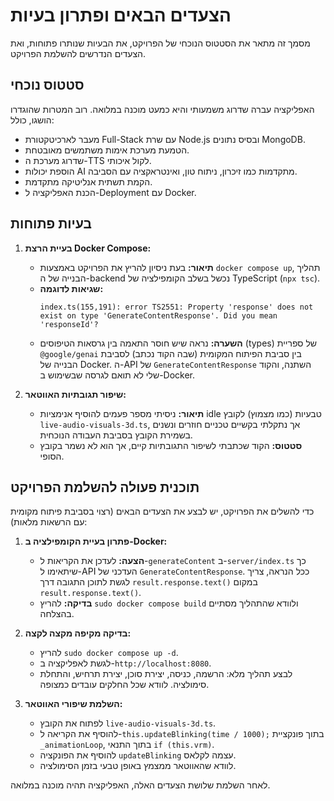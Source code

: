# הצעדים הבאים ופתרון בעיות

מסמך זה מתאר את הסטטוס הנוכחי של הפרויקט, את הבעיות שנותרו פתוחות, ואת הצעדים הנדרשים להשלמת הפרויקט.

## סטטוס נוכחי

האפליקציה עברה שדרוג משמעותי והיא כמעט מוכנה במלואה. רוב המטרות שהוגדרו הושגו, כולל:
*   מעבר לארכיטקטורת Full-Stack עם שרת Node.js ובסיס נתונים MongoDB.
*   הטמעת מערכת אימות משתמשים מאובטחת.
*   שדרוג מערכת ה-TTS לקול איכותי.
*   הוספת יכולות AI מתקדמות כמו זיכרון, ניתוח טון, ואינטראקציה עם הסביבה.
*   הקמת תשתית אנליטיקה מתקדמת.
*   הכנת האפליקציה ל-Deployment עם Docker.

## בעיות פתוחות

1.  **בעיית הרצת Docker Compose:**
    *   **תיאור:** בעת ניסיון להריץ את הפרויקט באמצעות `docker compose up`, תהליך הבנייה של ה-backend נכשל בשלב הקומפילציה של TypeScript (`npx tsc`).
    *   **שגיאות לדוגמה:**
        ```
        index.ts(155,191): error TS2551: Property 'response' does not exist on type 'GenerateContentResponse'. Did you mean 'responseId'?
        ```
    *   **השערה:** נראה שיש חוסר התאמה בין גרסאות הטיפוסים (types) של ספריית `@google/genai` בין סביבת הפיתוח המקומית (שבה הקוד נכתב) לסביבת הבנייה של Docker. ה-API של `GenerateContentResponse` השתנה, והקוד שלי לא תואם לגרסה שבשימוש ב-Docker.

2.  **שיפור תגובתיות האווטאר:**
    *   **תיאור:** ניסיתי מספר פעמים להוסיף אנימציות idle טבעיות (כמו מצמוץ) לקובץ `live-audio-visuals-3d.ts`, אך נתקלתי בקשיים טכניים חוזרים ונשנים בשמירת הקובץ בסביבת העבודה הנוכחית.
    *   **סטטוס:** הקוד שכתבתי לשיפור התגובתיות קיים, אך הוא לא נשמר בקובץ הסופי.

## תוכנית פעולה להשלמת הפרויקט

כדי להשלים את הפרויקט, יש לבצע את הצעדים הבאים (רצוי בסביבת פיתוח מקומית עם הרשאות מלאות):

1.  **פתרון בעיית הקומפילציה ב-Docker:**
    *   **הצעה:** לעדכן את הקריאות ל-`generateContent` ב-`server/index.ts` כך שיתאימו ל-API העדכני של `GenerateContentResponse`. ככל הנראה, צריך לגשת לתוכן התגובה דרך `result.response.text()` במקום `result.response.text()`.
    *   **בדיקה:** להריץ `sudo docker compose build` ולוודא שהתהליך מסתיים בהצלחה.

2.  **בדיקה מקיפה מקצה לקצה:**
    *   להריץ `sudo docker compose up -d`.
    *   לגשת לאפליקציה ב-`http://localhost:8080`.
    *   לבצע תהליך מלא: הרשמה, כניסה, יצירת סוכן, יצירת תרחיש, והתחלת סימולציה. לוודא שכל החלקים עובדים כמצופה.

3.  **השלמת שיפורי האווטאר:**
    *   לפתוח את הקובץ `live-audio-visuals-3d.ts`.
    *   להוסיף את הקריאה ל-`this.updateBlinking(time / 1000);` בתוך פונקציית `_animationLoop`, בתוך התנאי `if (this.vrm)`.
    *   להוסיף את הפונקציה `updateBlinking` עצמה לקלאס.
    *   לוודא שהאווטאר ממצמץ באופן טבעי בזמן הסימולציה.

לאחר השלמת שלושת הצעדים האלה, האפליקציה תהיה מוכנה במלואה.
